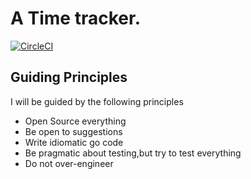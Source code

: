 # A Time tracker.
[![CircleCI](https://circleci.com/gh/danswater/time-tracker.svg?style=svg)](https://circleci.com/gh/danswater/time-tracker)

## Guiding Principles

I will be guided by the following principles

- Open Source everything
- Be open to suggestions
- Write idiomatic go code
- Be pragmatic about testing,but try to test everything
- Do not over-engineer

